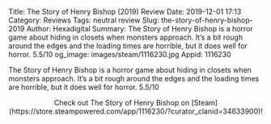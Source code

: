 Title: The Story of Henry Bishop (2019) Review
Date: 2019-12-01 17:13
Category: Reviews
Tags: neutral review
Slug: the-story-of-henry-bishop-2019
Author: Hexadigital
Summary: The Story of Henry Bishop is a horror game about hiding in closets when monsters approach. It’s a bit rough around the edges and the loading times are horrible, but it does well for horror. 5.5/10
og_image: images/steam/1116230.jpg
Appid: 1116230

The Story of Henry Bishop is a horror game about hiding in closets when monsters approach. It’s a bit rough around the edges and the loading times are horrible, but it does well for horror. 5.5/10

<center>Check out The Story of Henry Bishop on [Steam](https://store.steampowered.com/app/1116230/?curator_clanid=34633900)!</center>
